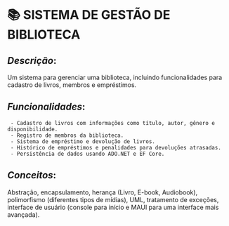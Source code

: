 # 📚 SISTEMA DE GESTÃO DE BIBLIOTECA 

## *Descrição*: 
 Um sistema para gerenciar uma biblioteca, incluindo funcionalidades para cadastro de livros, membros e empréstimos.

## *Funcionalidades*:
     - Cadastro de livros com informações como título, autor, gênero e disponibilidade.
     - Registro de membros da biblioteca.
     - Sistema de empréstimo e devolução de livros.
     - Histórico de empréstimos e penalidades para devoluções atrasadas.
     - Persistência de dados usando ADO.NET e EF Core.

## *Conceitos*: 
Abstração, encapsulamento, herança (Livro, E-book, Audiobook), polimorfismo (diferentes tipos de mídias), UML, tratamento de exceções, interface de usuário (console para início e MAUI para uma interface mais avançada).
